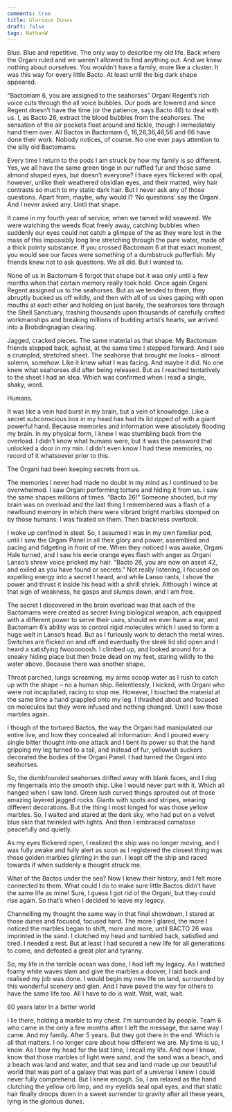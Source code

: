 ```yaml
---
comments: true
title: Glorious Dunes
draft: false
tags: NathanW
---
```

 
Blue. Blue and repetitive. The only way to describe my old life. Back where the Organi ruled and we weren’t allowed to find anything out. And we knew nothing about ourselves. You wouldn’t have a family, more like a cluster. It was this way for every little Bacto. At least until the big dark shape appeared.

“Bactomam 6, you are assigned to the seahorses” Organi Regent’s rich voice cuts through the all voice bubbles. Our pods are lowered and since Regent doesn’t have the time (or the patience, says Bacto 46) to deal with us. I, as Bacto 26, extract the blood bubbles from the seahorses. The sensation of the air pockets float around and tickle, though I immediately hand them over. All Bactos in Bactomam 6, 16,26,36,46,56 and 66 have done their work. Nobody notices, of course. No one ever pays attention to the silly old Bactomams.

Every time I return to the pods I am struck by how my family is so different. Yes, we all have the same green tinge in our ruffled fur and those same almond shaped eyes, but doesn’t everyone? I have eyes flickered with opal, however, unlike their weathered obsidian eyes, and their matted, wiry hair contrasts so much to my static dark hair. But I never ask any of those questions. Apart from, maybe, why would I? ‘No questions’ say the Organi. And I never asked any. Until that shape.

It came in my fourth year of service, when we tamed wild seaweed. We were watching the weeds float freely away, catching bubbles when suddenly our eyes could not catch a glimpse of the as they were lost in the mass of this impossibly long line stretching through the pure water, made of a thick pointy substance. If you crossed Bactomam 6 at that exact moment, you would see our faces were something of a dumbstruck pufferfish. My friends knew not to ask questions. We all did. But I wanted to.

None of us in Bactomam 6 forgot that shape but it was only until a few months when that certain memory really took hold. Once again Organi Regent assigned us to the seahorses. But as we tended to them, they abruptly bucked us off wildly, and then with all of us sixes gaping with open mouths at each other and holding on just barely, the seahorses tore through the Shell Sanctuary, trashing thousands upon thousands of carefully crafted workmanships and breaking millions of budding artist’s hearts, we arrived into a Brobdingnagian clearing.

Jagged, cracked pieces. The same material as that shape. My Bactomam friends stepped back, aghast, at the same time I stepped forward. And I see a crumpled, stretched sheet. The seahorse that brought me looks – almost solemn, somehow. Like it knew what I was facing. And maybe it did. No one knew what seahorses did after being released. But as I reached tentatively to the sheet I had an idea. Which was confirmed when I read a single, shaky, word.

Humans.

It was like a vein had burst in my brain, but a vein of knowledge. Like a secret subconscious box in my head has had its lid ripped of with a giant powerful hand. Because memories and information were absolutely flooding my brain. In my physical form, I knew I was stumbling back from the overload. I didn’t know what humans were, but it was the password that unlocked a door in my min. I didn’t even know I had these memories, no record of it whatsoever prior to this.

The Organi had been keeping secrets from us.

The memories I never had made no doubt in my mind as I continued to be overwhelmed. I saw Organi performing torture and hiding it from us. I saw the same shapes millions of times. “Bacto 26!” Someone shouted, but my brain was on overload and the last thing I remembered was a flash of a newfound memory in which there were vibrant bright marbles stomped on by those humans. I was fixated on them. Then blackness overtook.

I woke up confined in steel. So, I assumed I was in my own familiar pod, until I saw the Organi Panel in all their glory and power, assembled and pacing and fidgeting in front of me. When they noticed I was awake, Organi Hale turned, and I saw his eerie orange eyes flash with anger as Organi Lanso’s shrew voice pricked my hair. “Bacto 26, you are now on asset 42, and exiled as you have found or secrets.” Not really listening, I focused on expelling energy into a secret I heard, and while Lanso rants, I shove the power and thrust it inside his head with a shrill shriek.  Although I wince at that sign of weakness, he gasps and slumps down, and I am free.

The secret I discovered in the brain overload was that each of the Bactomams were created as secret living biological weapon, ach equipped with a different power to serve their uses, should we ever have a war, and Bactomam 6’s ability was to control rigid molecules which I used to form a huge welt in Lanso’s head. But as I furiously work to detach the metal wires. Switches are flicked on and off and eventually the sleek lid slid open and I heard a satisfying fwoooooosh. I climbed up, and looked around for a sneaky hiding place but then froze dead on my feet, staring wildly to the water above. Because there was another shape.

Throat parched, lungs screaming, my arms scoop water as I rush to catch up with the shape – no a human ship. Relentlessly, I kicked, with Organi who were not incapitated, racing to stop me. However, I touched the material at the same time a hand grappled onto my leg. I thrashed about and focused on molecules but they were infused and nothing changed. Until I saw those marbles again.

I though of the tortured Bactos, the way the Organi had manipulated our entire live, and how they concealed all information. And I poured every single bitter thought into one attack and I bent its power so that the hand gripping my leg turned to a tail, and instead of fur, yellowish suckers decorated the bodies of the Organi Panel. I had turned the Organi into seahorses.

So, the dumbfounded seahorses drifted away with blank faces, and I dug my fingernails into the smooth ship. Like I would never part with it. Which all hanged when I saw land. Green lush curved things sprouted out of those amazing layered jagged rocks. Giants with spots and stripes, wearing different decorations. But the thing I most longed for was those yellow marbles. So, I waited and stared at the dark sky, who had put on a velvet blue skin that twinkled with lights. And then I embraced comatose peacefully and quietly.

As my eyes flickered open, I realized the ship was no longer moving, and I was fully awake and fully alert as soon as I registered the closest thing was those golden marbles glinting in the sun. I leapt off the ship and raced towards if when suddenly a thought struck me.

What of the Bactos under the sea? Now I knew their history, and I felt more connected to them. What could I do to make sure little Bactos didn’t have the same life as mine! Sure, I guess I got rid of the Organi, but they could rise again. So that’s when I decided to leave my legacy.

Channelling my thought the same way in that final showdown, I stared at those dunes and focused, focused hard. The more I glared, the more I noticed the marbles began to shift, more and more, until BACTO 26 was imprinted in the sand. I clutched my head and tumbled back, satisfied and tired. I needed a rest. But at least I had secured a new life for all generations to come, and defeated a great plot and tyranny.

So, my life in the terrible ocean was done, I had left my legacy. As I watched foamy white waves slam and give the marbles a doover, I laid back and realised my job was done. I would begin my new life on land, surrounded by this wonderful scenery and glen. And I have paved the way for others to have the same life too. All I have to do is wait. Wait, wait, wait.

60 years later
In a better world

I lie there, holding a marble to my chest. I’m surrounded by people. Team 6 who came in the only a few months after I left the message, the same way I came. And my family. After 5 years. But they got there in the end. Which is all that matters. I no longer care about how different we are.  My time is up, I know. As I bow my head for the last time, I recall my life. And now I know, know that those marbles of light were sand, and the sand was a beach, and a beach was land and water, and that sea and land made up our beautiful world that was part of a galaxy that was part of a universe I knew I could never fully comprehend. But I knew enough. So, I am relaxed as the hand clutching the yellow orb limp, and my eyelids seal opal eyes, and that static hair finally droops down in a sweet surrender to gravity after all these years, lying in the glorious dunes.
